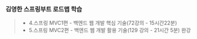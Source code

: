 ### 김영한 스프링부트 로드맵 학습

>- 4.스프링 MVC1편 - 백엔드 웹 개발 핵심 기술(72강의 - 15시간22분)
>- 5.스프링 MVC2편 - 백엔드 웹 개발 활용 기술(129 강의 - 21시간 5분)
완강
